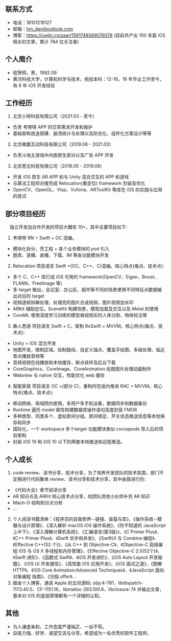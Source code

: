 ## 联系方式

+ 电话：18101219127
+ 邮箱：hm_dev@outlook.com
+ 博客：https://juejin.cn/user/1591748569076078
  (目前共产出 100 多篇 iOS 相关的文章，累计 784 位关注者) 

## 个人简介

+ 程贺明，男，1992.09
+ 黄河科技大学，计算机科学与技术，统招本科：12-16，16 年毕业工作至今，有 6 年 iOS 开发经验

## 工作经历

1. 北京小呀科技有限公司（2021.03 - 至今）
  + 负责 考呀呀 APP 的日常需求开发和维护
  + 基础架构改造搭建、崩溃统计与处理以及防劣化、组件化方案设计等等
2. 北京微赢互动科技有限公司（2019.08 - 2021.03）
  + 负责斗地主游戏中内嵌原生部分以及广告 APP 开发
3. 北京悉见科技有限公司（2018.05 - 2019.08）
  + 开发 iOS 原生 AR APP 和与 Unity 混合交互的 APP 和游戏
  + 与算法工程师对接完成 Relocation(重定位) framework 封装及优化
  + OpenCV、OpenGL、Visp、Vuforia、ARToolKit 等库在 iOS 的实践与应用的尝试 

## 部分项目经历

&emsp;独立开发加合作开发的项目大概有 10+，其中主要项目如下:

1. 考呀呀 RN + Swift + OC 混编。
+ 模块化拆分，壳工程 + 各个业务模块的 pod 引入
+ 题库、录播、直播、下载、IM 等各功能模块开发 

2. Relocation 项目语言 Swift +(OC、C++、C)混编。核心特点(难点、技术点): 
+ 多个 C、C++ 库打成 iOS 可用的 framework(OpenCV、Eigen、Boost、FLANN、FreeImage 等)
+ 多 target 输出，会议室、办公区、超市等不同的场景使用不同特征点数据输出对应的 target
+ 视频逐帧拆解处理，处理完的图片合成视频，图片视频加水印
+ ARKit 辅助定位，SceneKit 构建场景，模型加载及交互以及 Metal 的使用 
+ CoreML 使用深度学习训练的模型做视频实时人体分割、物体标注等

3. 彝人悉游 项目语言 Swift + C，架构 RxSwift + MVVM。核心特点(难点、技术点):
+ Unity + iOS 混合开发
+ 地图开发，限制区域、绘制路线、自定义锚点、覆盖手绘图、多级处理、临近景点播放音频等
+ 音频视频在线播放和本地缓存，断点续传及后台下载
+ CoreGraphics、CoreImage、CoreAnimation 绘图图片处理动画制作
+ Webview 与 native 交互，性能优化 web 缓存 
 
4. 智能家居 项目语言 OC +(部分 C)，重构时在组内推进 RAC + MVVM。核心特点(难点、技术点):
+ 移动网络、局域网内使用，多用户多手机设备，数据同步和数据备份
+ Runtime 遍历 model 属性构建数据库操作语句高度封装 FMDB
+ 多种类型、同类多个、虚拟房间分组、房间绑定、开关状态推送信息等本地保存和同步
+ 国际化，一个 workspace 多个target 功能模块类似 cocoapods 导入后的项目架构
+ 封装 iOS 10 和 iOS 10 以下的两套本地推送和远程推送。 

## 个人成长

1. code review、读书分享、技术分享，为了培养开发团队的技术氛围，部⻔不定期进行代码集体 review、读书分享和技术分享，其中由我进行的: 
+ 《代码大全》章节阅读分享
+ AR 知识点及 ARKit 核心技术点分享，给团队其他小伙伴补充 AR 知识
+ Mach-O 结构知识点分析
+ ...

2. 个人阅读书籍清单：《程序员的自我修养--链接、装载与库》、《操作系统--精髓与设计原理》、《深入解析 macOS iOS 操作系统》、《你不知道的 JavaScript 上中下》、《深入理解计算机系统》、《汇编语言(第3版)》、《C Primer Plus》、《C++ Primer Plus》、《Swift 异步和并发》、《SwiftUI 与 Combine 编程》、《Effective C++(52 个)》、《从 C++ 到 Objective-C》、《Objective-C 高级编程 iOS 与 OS X 多线程和内存管理》、《Effective Objective-C 2.0(52个)》、《Swift 进阶》、《函数式 Swift》、《iOS 开发进阶》、《iOS Auto Layout 开发秘籍》、《iOS UI 开发捷径》、《高性能 iOS 应用开发》、《iOS 面试之道》、《图解 HTTP》、《iOS Core Animation:Advanced Techniques》、《JavaScript 面向对象编程 指南》、《剑指 offer》...
3. 掘金个人博客，通读 Apple 的五份源码: objc4-781、libdispatch-1173.40.5、CF-1151.16、libmalloc-283.100.6、libclosure-74 并输出文章，基本对 iOS 的底层原理都有一个详细的认知。 

## 其他 

+ 为人谦虚亲和，工作态度严谨端正、一丝不苟。
+ 自驱力强、好学、渴望交流与分享。希望成为一名优秀的软件工程师。



 







